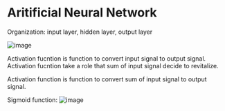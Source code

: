 # Aritificial Neural Network


Organization: input layer, hidden layer, output layer

![image](https://user-images.githubusercontent.com/84608929/146541000-c7d2f67f-77d9-4699-a307-af146b734b45.png)

Activation fucntion is function to convert input signal to output signal. Activation fucntion take a role that sum of input signal decide to revitalize.

Activation function is function to convert sum of input signal to output signal.

Sigmoid function: ![image](https://user-images.githubusercontent.com/84608929/147082916-ed0260ca-6ced-4b34-bc91-4c7564a94e26.png)

